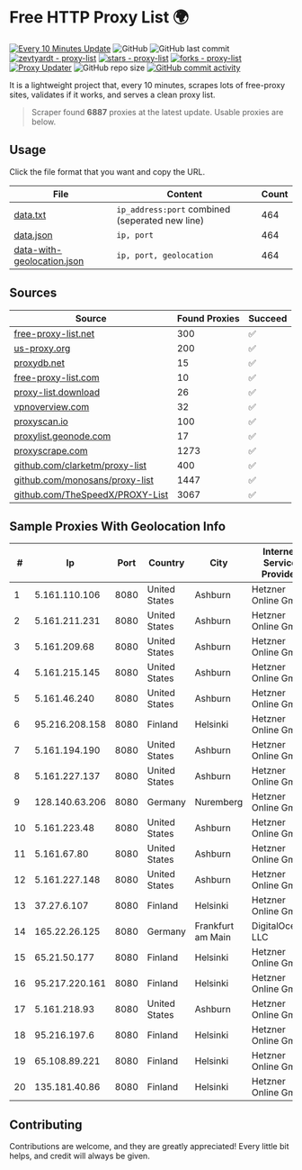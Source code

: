 
# Free HTTP Proxy List 🌍

[![Every 10 Minutes Update](https://github.com/mertguvencli/http-proxy-list/actions/workflows/main.yml/badge.svg?branch=main)](https://github.com/mertguvencli/http-proxy-list/actions/workflows/main.yml)
![GitHub](https://img.shields.io/github/license/mertguvencli/http-proxy-list)
![GitHub last commit](https://img.shields.io/github/last-commit/mertguvencli/http-proxy-list)
[![zevtyardt - proxy-list](https://img.shields.io/static/v1?label=zevtyardt&message=proxy-list&color=blue&logo=github)](https://github.com/zevtyardt/proxy-list "Go to GitHub repo")
[![stars - proxy-list](https://img.shields.io/github/stars/zevtyardt/proxy-list?style=social)](https://github.com/zevtyardt/proxy-list)
[![forks - proxy-list](https://img.shields.io/github/forks/zevtyardt/proxy-list?style=social)](https://github.com/zevtyardt/proxy-list)
[![Proxy Updater](https://github.com/zevtyardt/proxy-list/workflows/Proxy%20Updater/badge.svg)](https://github.com/zevtyardt/proxy-list/actions?query=workflow:"Proxy+Updater")
![GitHub repo size](https://img.shields.io/github/repo-size/zevtyardt/proxy-list)
[![GitHub commit activity](https://img.shields.io/github/commit-activity/m/zevtyardt/proxy-list?logo=commits)](https://github.com/zevtyardt/proxy-list/commits/main)

It is a lightweight project that, every 10 minutes, scrapes lots of free-proxy sites, validates if it works, and serves a clean proxy list.

> Scraper found **6887** proxies at the latest update. Usable proxies are below.

## Usage

Click the file format that you want and copy the URL.

|File|Content|Count|
|----|-------|-----|
|[data.txt](https://raw.githubusercontent.com/mertguvencli/http-proxy-list/main/proxy-list/data.txt)|`ip_address:port` combined (seperated new line)|464|
|[data.json](https://raw.githubusercontent.com/mertguvencli/http-proxy-list/main/proxy-list/data.json)|`ip, port`|464|
|[data-with-geolocation.json](https://raw.githubusercontent.com/mertguvencli/http-proxy-list/main/proxy-list/data-with-geolocation.json)|`ip, port, geolocation`|464|

## Sources

|Source|Found Proxies|Succeed|
|------|-------------|-------|
|[free-proxy-list.net](https://free-proxy-list.net)|300|✅|
|[us-proxy.org](https://www.us-proxy.org)|200|✅|
|[proxydb.net](http://proxydb.net)|15|✅|
|[free-proxy-list.com](https://free-proxy-list.com/?page=&port=&type%5B%5D=http&type%5B%5D=https&up_time=0&search=Search)|10|✅|
|[proxy-list.download](https://www.proxy-list.download/HTTP)|26|✅|
|[vpnoverview.com](https://vpnoverview.com/privacy/anonymous-browsing/free-proxy-servers)|32|✅|
|[proxyscan.io](https://www.proxyscan.io)|100|✅|
|[proxylist.geonode.com](https://proxylist.geonode.com/api/proxy-list?limit=300&page=1&sort_by=lastChecked&sort_type=desc&protocols=http,https)|17|✅|
|[proxyscrape.com](https://api.proxyscrape.com/v2/?request=displayproxies&protocol=http&timeout=10000&country=all&ssl=all&anonymity=all)|1273|✅|
|[github.com/clarketm/proxy-list](https://raw.githubusercontent.com/clarketm/proxy-list/master/proxy-list-raw.txt)|400|✅|
|[github.com/monosans/proxy-list](https://raw.githubusercontent.com/monosans/proxy-list/main/proxies/http.txt)|1447|✅|
|[github.com/TheSpeedX/PROXY-List](https://raw.githubusercontent.com/TheSpeedX/PROXY-List/master/http.txt)|3067|✅|


## Sample Proxies With Geolocation Info

|#|Ip|Port|Country|City|Internet Service Provider|
|-|--|----|-------|----|-------------------------|
|1|5.161.110.106|8080|United States|Ashburn|Hetzner Online GmbH|
|2|5.161.211.231|8080|United States|Ashburn|Hetzner Online GmbH|
|3|5.161.209.68|8080|United States|Ashburn|Hetzner Online GmbH|
|4|5.161.215.145|8080|United States|Ashburn|Hetzner Online GmbH|
|5|5.161.46.240|8080|United States|Ashburn|Hetzner Online GmbH|
|6|95.216.208.158|8080|Finland|Helsinki|Hetzner Online GmbH|
|7|5.161.194.190|8080|United States|Ashburn|Hetzner Online GmbH|
|8|5.161.227.137|8080|United States|Ashburn|Hetzner Online GmbH|
|9|128.140.63.206|8080|Germany|Nuremberg|Hetzner Online GmbH|
|10|5.161.223.48|8080|United States|Ashburn|Hetzner Online GmbH|
|11|5.161.67.80|8080|United States|Ashburn|Hetzner Online GmbH|
|12|5.161.227.148|8080|United States|Ashburn|Hetzner Online GmbH|
|13|37.27.6.107|8080|Finland|Helsinki|Hetzner Online GmbH|
|14|165.22.26.125|8080|Germany|Frankfurt am Main|DigitalOcean, LLC|
|15|65.21.50.177|8080|Finland|Helsinki|Hetzner Online GmbH|
|16|95.217.220.161|8080|Finland|Helsinki|Hetzner Online GmbH|
|17|5.161.218.93|8080|United States|Ashburn|Hetzner Online GmbH|
|18|95.216.197.6|8080|Finland|Helsinki|Hetzner Online GmbH|
|19|65.108.89.221|8080|Finland|Helsinki|Hetzner Online GmbH|
|20|135.181.40.86|8080|Finland|Helsinki|Hetzner Online GmbH|



## Contributing

Contributions are welcome, and they are greatly appreciated! Every
little bit helps, and credit will always be given.

